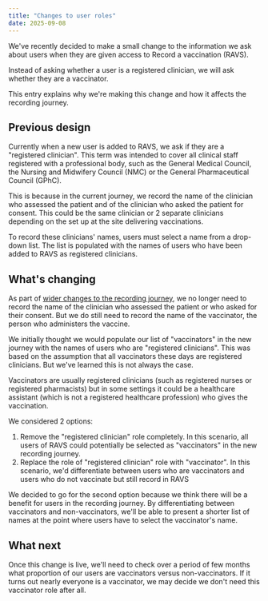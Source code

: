 ```yaml
---
title: "Changes to user roles"
date: 2025-09-08
---
```


We've recently decided to make a small change to the information we ask about users when they are given access to Record a vaccination (RAVS). 

Instead of asking whether a user is a registered clinician, we will ask whether they are a vaccinator. 

This entry explains why we're making this change and how it affects the recording journey. 

## Previous design

Currently when a new user is added to RAVS, we ask if they are  a "registered clinician". This term was intended to cover all clinical staff registered with a professional body, such as the General Medical Council, the Nursing and Midwifery Council (NMC) or the General Pharmaceutical Council (GPhC).

This is because in the current journey, we record the name of the clinician who assessed the patient and of the clinician who asked the patient for consent. This could be the same clinician or 2 separate clinicians depending on the set up at the site delivering vaccinations. 

To record these clinicians' names, users must select a name from a drop-down list. The list is populated with the names of users who have been added to RAVS as registered clinicians. 


## What's changing

As part of [wider changes to the recording journey]( https://design-history.prevention-services.nhs.uk/record-a-vaccination/2025/03/asking-fewer-better-questions/), we no longer need to record the name of the clinician who assessed the patient or who asked for their consent. But we do still need to record the name of the vaccinator, the person who administers the vaccine. 

We initially thought we would populate our list of "vaccinators" in the new journey with the names of users who are "registered clinicians". This was based on the assumption that all vaccinators these days are registered clinicians. But we've learned this is not always the case. 

Vaccinators are usually registered clinicians (such as registered nurses or registered pharmacists) but in some settings it could be a healthcare assistant (which is not a registered healthcare profession) who gives the vaccination.

We considered 2 options:

1. Remove the "registered clinician" role completely. In this scenario, all users of RAVS could potentially be selected as "vaccinators" in the new recording journey.
2. Replace the role of "registered clinician" role with  "vaccinator".  In this scenario, we'd differentiate between users who are vaccinators and users who do not vaccinate but still record in RAVS 

We decided to go for the second option because we think there will be a benefit for users in the recording journey. By differentiating between vaccinators and non-vaccinators, we'll be able to present a shorter list of names at the point where users have to select the vaccinator's name. 

## What next
Once this change is live, we'll need to check over a period of few months what proportion of our users are vaccinators versus non-vaccinators. If it turns out nearly everyone is a vaccinator, we may decide we don't need this vaccinator role after all.
